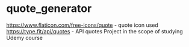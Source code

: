 # quote_generator

https://www.flaticon.com/free-icons/quote - quote icon used
https://type.fit/api/quotes - API quotes
Project in the scope of studying Udemy course
